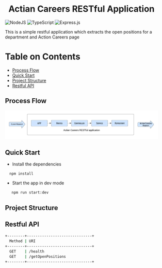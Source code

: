 <html><center><h1>Actian Careers RESTful Application</h1></center></html>

![NodeJS](https://img.shields.io/badge/node.js-6DA55F?style=for-the-badge&logo=node.js&logoColor=white)
![TypeScript](https://img.shields.io/badge/typescript-%23007ACC.svg?style=for-the-badge&logo=typescript&logoColor=white)
![Express.js](https://img.shields.io/badge/express.js-%23404d59.svg?style=for-the-badge&logo=express&logoColor=%2361DAFB)

This is a simple restful application which extracts the open positions for a department and Action Careers page

# Table on Contents <!-- omit in toc -->

- [Process Flow](#process-flow)
- [Quick Start](#quick-start)
- [Project Structure](#project-structure)
- [Restful API](#restful-api)

## Process Flow

![Process Flow](/docs/images/processFlow.jpeg)

## Quick Start

- Install the dependencies

```cmd
  npm install
```

- Start the app in dev mode

```cmd
   npm run start:dev
```

## Project Structure

## Restful API
```sh 
+--------+------------------------------+
  Method | URI
+--------+------------------------------+
  GET    | /health
  GET    | /getOpenPositions
+--------+------------------------------+
```
